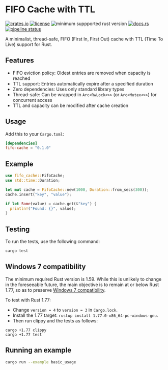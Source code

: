 # FIFO Cache with TTL

[![crates.io](https://img.shields.io/crates/v/fifo-cache.svg)](https://crates.io/crates/fifo-cache)
[![license](https://img.shields.io/crates/l/fifo-cache?logo=open%20source%20initiative&logoColor=%23fff)](https://framagit.org/dder/fifo-cache/blob/master/license.txt)
![minimum suppported rust version](https://img.shields.io/crates/msrv/fifo-cache?logo=rust)
[![docs.rs](https://img.shields.io/docsrs/fifo-cache?logo=docs.rs)](https://docs.rs/fifo-cache)
[![pipeline status](https://framagit.org/dder/fifo-cache/badges/master/pipeline.svg)](https://framagit.org/dder/fifo-cache/pipelines)

A minimalist, thread-safe, FIFO (First In, First Out) cache with TTL (Time To Live) support for Rust.

## Features

- FIFO eviction policy: Oldest entries are removed when capacity is reached
- TTL support: Entries automatically expire after a specified duration
- Zero dependencies: Uses only standard library types
- Thread-safe: Can be wrapped in `Arc<RwLock<>>` (or `Arc<Mutex<>>`) for concurrent access
- TTL and capacity can be modified after cache creation

## Usage

Add this to your `Cargo.toml`:

```toml
[dependencies]
fifo-cache = "0.1.0"
```

## Example

```rust
use fifo_cache::FifoCache;
use std::time::Duration;

let mut cache = FifoCache::new(1000, Duration::from_secs(300));
cache.insert("key", "value");

if let Some(value) = cache.get(&"key") {
  println!("Found: {}", value);
}
```

## Testing

To run the tests, use the following command:
```bash
cargo test
```


## Windows 7 compatibility
The minimum required Rust version is 1.59. While this is unlikely to change in the foreseeable future,
the main objective is to remain at or below Rust 1.77, so as to preserve
[Windows 7 compatibility](https://blog.rust-lang.org/2024/02/26/Windows-7/).

To test with Rust 1.77:
- Change `version = 4` to `version = 3` in `Cargo.lock`.
- Install the 1.77 target: `rustup install 1.77.0-x86_64-pc-windows-gnu`.
- Then run clippy and the tests as follows:
```
cargo +1.77 clippy
cargo +1.77 test
```


## Running an example

```bash
cargo run --example basic_usage
```
